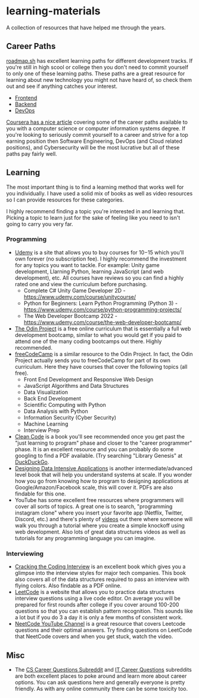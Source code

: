 # learning-materials
A collection of resources that have helped me through the years.

## Career Paths

[roadmap.sh](https://roadmap.sh/) has excellent learning paths for different development tracks. If you're still in high scool or college then you don't need to commit yourself to only one of these learning paths. These paths are a great resource for learning about new technology you might not have heard of, so check them out and see if anything catches your interest.

- [Frontend](https://roadmap.sh/frontend)
- [Backend](https://roadmap.sh/backend)
- [DevOps](https://roadmap.sh/devops)

[Coursera has a nice article](https://www.coursera.org/articles/it-career-paths-how-to-get-started) covering some of the career paths available to you with a computer science or computer information systems degree. If you're looking to seriously commit yourself to a career and strive for a top earning position then Software Engineering, DevOps (and Cloud related positions), and Cybersecurity will be the most lucrative but all of these paths pay fairly well.

## Learning

The most important thing is to find a learning method that works well for you individually. I have used a solid mix of books as well as video resources so I can provide resources for these categories.

I highly recommend finding a topic you're interested in and learning that. Picking a topic to learn just for the sake of feeling like you need to isn't going to carry you very far.

### Programming

- [Udemy](https://www.udemy.com/) is a site that allows you to buy courses for $10-$15 which you'll own forever (no subscription fee). I highly recommend the investment for any topics you want to tackle. For example: Unity game development, Llarning Python, learning JavaScript (and web development), etc. All courses have reviews so you can find a highly rated one and view the curriculum before purchasing.
    - Complete C# Unity Game Developer 2D - https://www.udemy.com/course/unitycourse/
    - Python for Beginners: Learn Python Programming (Python 3) - https://www.udemy.com/course/python-programming-projects/
    - The Web Developer Bootcamp 2022 - https://www.udemy.com/course/the-web-developer-bootcamp/
- [The Odin Project](https://www.theodinproject.com/) is a free online curriculum that is essentially a full web development bootcamp, similar to what you would get if you paid to attend one of the many coding bootcamps out there. Highly recommended.
- [freeCodeCamp](https://www.freecodecamp.org/) is a similar resource to the Odin Project. In fact, the Odin Project actually sends you to freeCodeCamp for part of its own curriculum. Here they have courses that cover the following topics (all free).
    - Front End Development and Responsive Web Design
    - JavaScript Algorithms and Data Structures
    - Data Visualization
    - Back End Development
    - Scientific Computing with Python
    - Data Analysis with Python
    - Information Security (Cyber Security)
    - Machine Learning
    - Interview Prep
- [Clean Code](https://www.amazon.com/Clean-Code-Handbook-Software-Craftsmanship/dp/0132350882) is a book you'll see recommended once you get past the "just learning to program" phase and closer to the "career programmer" phase. It is an excellent resource and you can probably do some googling to find a PDF available. (Try searching "Library Genesis" at [DuckDuckGo](https://duckduckgo.com/?t=h_).
- [Designing Data Intensive Applications](https://www.amazon.com/Designing-Data-Intensive-Applications-Reliable-Maintainable/dp/1449373321) is another intermediate/advanced level book that will help you understand systems at scale. If you wonder how you go from knowing how to program to designing applications at Google/Amazon/Facebook scale, this will cover it. PDFs are also findable for this one.
- YouTube has some excellent free resources where programmers will cover all sorts of topics. A great one is to search, "programming instagram clone" where you insert your favorite app (Netflix, Twitter, Discord, etc.) and there's plenty of [videos](https://www.youtube.com/watch?v=f7T48W0cwXM) out there where someone will walk you through a tutorial where you create a simple knockoff using web development. Also lots of great data structures videos as well as tutorials for any programming language you can imagine.

### Interviewing

- [Cracking the Coding Interview](https://www.amazon.com/Cracking-Coding-Interview-Programming-Questions/dp/0984782850) is an excellent book which gives you a glimpse into the interview styles for major tech companies. This book also covers all of the data structures required to pass an interview with flying colors. Also findable as a PDF online.
- [LeetCode](https://leetcode.com/) is a website that allows you to practice data structures interview questions using a live code editor. On average you will be prepared for first rounds after college if you cover around 100-200 questions so that you can establish pattern recognition. This sounds like a lot but if you do 3 a day it is only a few months of consistent work.
- [NeetCode YouTube Channel](https://www.youtube.com/channel/UC_mYaQAE6-71rjSN6CeCA-g) is a great resource that covers Leetcode questions and their optimal answers. Try finding questions on LeetCode that NeetCode covers and when you get stuck, watch the video.

## Misc

- The [CS Career Questions Subreddit](https://www.reddit.com/r/cscareerquestions/) and [IT Career Questions](https://www.reddit.com/r/ITCareerQuestions/) subreddits are both excellent places to poke around and learn more about career options. You can ask questions here and generally everyone is pretty friendly. As with any online community there can be some toxicity too.

